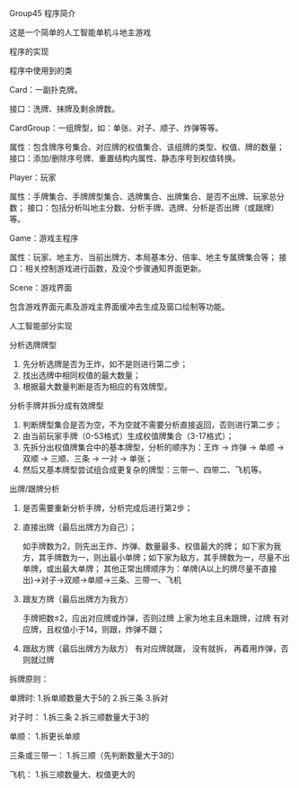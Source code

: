 Group45
程序简介

这是一个简单的人工智能单机斗地主游戏

程序的实现

程序中使用到的类

Card：一副扑克牌。

   接口：洗牌、抹牌及剩余牌数。
    
CardGroup：一组牌型，如：单张、对子、顺子、炸弹等等。

   属性：包含牌序号集合、对应牌的权值集合、该组牌的类型、权值、牌的数量；
   接口：添加/删除序号牌、重置结构内属性、静态序号到权值转换。
    
Player：玩家

   属性：手牌集合、手牌牌型集合、选牌集合、出牌集合、是否不出牌、玩家总分数；
   接口：包括分析叫地主分数、分析手牌、选牌、分析是否出牌（或跟牌）等。
    
Game：游戏主程序

   属性：玩家、地主方、当前出牌方、本局基本分、倍率、地主专属牌集合等；
   接口：相关控制游戏进行函数，及没个步骤通知界面更新。
    
Scene：游戏界面

   包含游戏界面元素及游戏主界面缓冲去生成及窗口绘制等功能。
    
人工智能部分实现

分析选牌牌型

1. 先分析选牌是否为王炸，如不是则进行第二步；
2. 找出选牌中相同权值的最大数量；
3. 根据最大数量判断是否为相应的有效牌型。

分析手牌并拆分成有效牌型

1. 判断牌型集合是否为空，不为空就不需要分析直接返回，否则进行第二步；
2. 由当前玩家手牌（0-53格式）生成权值牌集合（3-17格式）；
3. 先拆分出权值牌集合中的基本牌型，分析的顺序为：王炸 → 炸弹 → 单顺 → 双顺 → 三顺、三条 → 一对 → 单张；
4. 然后又基本牌型尝试组合成更复杂的牌型：三带一、四带二、飞机等。

出牌/跟牌分析

1. 是否需要重新分析手牌，分析完成后进行第2步；
2. 直接出牌（最后出牌方为自己）；

    如手牌数为2，则先出王炸、炸弹、数量最多、权值最大的牌；
    如下家为我方，其手牌数为一，则出最小单牌；如下家为敌方，其手牌数为一，尽量不出单牌，或出最大单牌；
    其他正常出牌顺序为：单牌(A以上的牌尽量不直接出)→对子→双顺→单顺→三条、三带一、飞机

3.	跟友方牌（最后出牌方为我方）

    手牌把数≤2，应出对应牌或炸弹，否则过牌
    上家为地主且未跟牌，过牌
    有对应牌，且权值小于14，则跟，炸弹不跟；
    
4.	跟敌方牌（最后出牌方为敌方）
    有对应牌就跟，
    没有就拆，
    再着用炸弹，否则就过牌

  拆牌原则：

   单牌时:
       1.拆单顺数量大于5的
       2.拆三条
       3.拆对
        
   对子时：
       1.拆三条
       2.拆三顺数量大于3的
    
   单顺：
       1.拆更长单顺
    
   三条或三带一：
       1.拆三顺（先判断数量大于3的）
    
   飞机：
       1.拆三顺数量大、权值更大的
